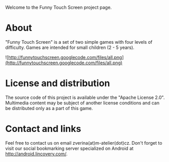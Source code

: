 Welcome to the Funny Touch Screen project page.

# About #
"Funny Touch Screen" is a set of two simple games with four levels of difficulty. Games are intended for small children (2 - 5 years).

![http://funnytouchscreen.googlecode.com/files/all.png](http://funnytouchscreen.googlecode.com/files/all.png)

# License and distribution #
The source code of this project is available under the "Apache License 2.0". Multimedia content may be subject of another license conditions and can be distributed only as a part of this game.

# Contact and links #
Feel free to contact us on email zverina(at)m-atelier(dot)cz. Don't forget to visit our social bookmarking server specialized on Android at http://android.lincovery.com/.